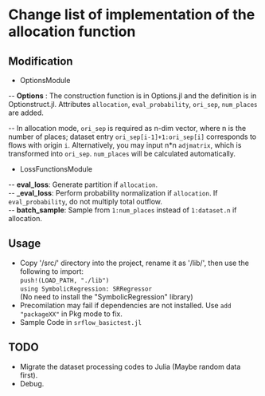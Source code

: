 # Change list of implementation of the allocation function

## Modification

- OptionsModule

--  **Options** : The construction function is in Options.jl and the definition is in Optionstruct.jl. Attributes `allocation`, `eval_probability`, `ori_sep`, `num_places` are added.  

-- In allocation mode, `ori_sep` is required as n-dim vector, where n is the number of places; dataset entry `ori_sep[i-1]+1:ori_sep[i]` corresponds to flows with origin `i`. Alternatively, you may input n*n `adjmatrix`, which is transformed into `ori_sep`. `num_places` will be calculated automatically.  

- LossFunctionsModule

-- **eval_loss**: Generate partition if `allocation`.  
-- **_eval_loss**: Perform probability normalization if `allocation`. If `eval_probability`, do not multiply total outflow.  
-- **batch_sample**: Sample from `1:num_places` instead of `1:dataset.n` if allocation.

## Usage

- Copy '/src/' directory into the project, rename it as '/lib/', then use the following to import:  
`push!(LOAD_PATH, "./lib")`  
`using SymbolicRegression: SRRegressor`  
(No need to install the "SymbolicRegression" library)
- Precomilation may fail if dependencies are not installed. Use `add "packageXX"` in Pkg mode to fix.
- Sample Code in `srflow_basictest.jl`

## TODO

- Migrate the dataset processing codes to Julia (Maybe random data first).
- Debug.

